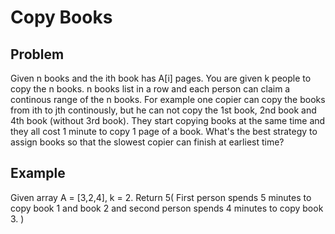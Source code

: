 Copy Books
===

## Problem

Given n books and the ith book has A[i] pages. You are given k people to copy the n books.
n books list in a row and each person can claim a continous range of the n books. For example one copier can copy the books from ith to jth continously, but he can not copy the 1st book, 2nd book and 4th book (without 3rd book). 
They start copying books at the same time and they all cost 1 minute to copy 1 page of a book. What's the best strategy to assign books so that the slowest copier can finish at earliest time?


## Example

Given array A = [3,2,4], k = 2.
Return 5( First person spends 5 minutes to copy book 1 and book 2 and second person spends 4 minutes to copy book 3. )